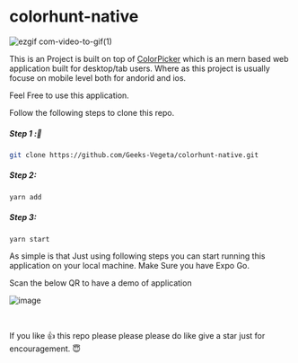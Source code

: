 # colorhunt-native

![ezgif com-video-to-gif(1)](https://github.com/Geeks-Vegeta/colorhunt-native/assets/89457811/fd3de512-bff7-48c0-89a0-dabaa2aaccdf)

This is an Project is built on top of <a href="https://github.com/Geeks-Vegeta/colorhunt2-frontend">ColorPicker</a> which is an mern based web application built for desktop/tab users. Where as this project is usually focuse on mobile level both for andorid and ios.

Feel Free to use this application.

Follow the following steps to clone this repo.

##### Step 1 :🤛

```bash
git clone https://github.com/Geeks-Vegeta/colorhunt-native.git
```

##### Step 2:
```bash
yarn add
```

##### Step 3:
```bash
yarn start
```

As simple is that
Just using following steps you can start running this application on your local machine. Make Sure you have Expo Go.

Scan the below QR to have a demo of application
<br/>

![image](https://github.com/Geeks-Vegeta/colorhunt-native/assets/89457811/3d3d2fac-c1e7-4c64-97a7-3029db1fe06f)

<br/>

If you like 👍 this repo please please please do like give a star just for encouragement. 😇
